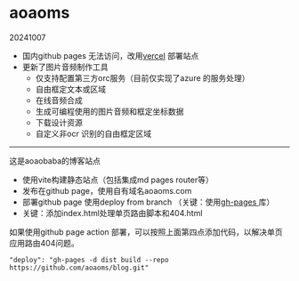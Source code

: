 # aoaoms

20241007

* 国内github pages 无法访问，改用[vercel](https://vercel.com/) 部署站点
* 更新了图片音频制作工具
  * 仅支持配置第三方orc服务（目前仅实现了azure 的服务处理）
  * 自由框定文本或区域
  * 在线音频合成
  * 生成可编程使用的图片音频和框定坐标数据
  * 下载设计资源
  * 自定义非ocr 识别的自由框定区域

---

这是aoaobaba的博客站点

* 使用vite构建静态站点（包括集成md pages router等）
* 发布在github page，使用自有域名aoaoms.com
* 部署github page 使用deploy from branch （关键：使用[gh-pages ](https://github.com/tschaub/gh-pages "gh-pages")库）
* 关键：添加index.html处理单页路由脚本和404.html

如果使用github page action 部署，可以按照上面第四点添加代码，以解决单页应用路由404问题。

`"deploy": "gh-pages -d dist build --repo https://github.com/aoaoms/blog.git"`
